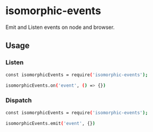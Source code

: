 # isomorphic-events
Emit and Listen events on node and browser.

## Usage

### Listen
```sh
const isomorphicEvents = require('isomorphic-events');

isomorphicEvents.on('event', () => {})
```

### Dispatch
```sh
const isomorphicEvents = require('isomorphic-events');

isomorphicEvents.emit('event', {})
```
